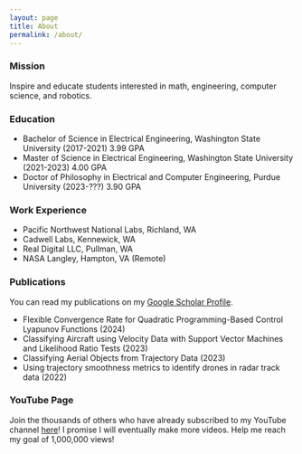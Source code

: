 ```yaml
---
layout: page
title: About
permalink: /about/
---
```


### Mission

Inspire and educate students interested in math, engineering, computer science, and robotics.

### Education

* Bachelor of Science in Electrical Engineering, Washington State University (2017-2021) 3.99 GPA
* Master of Science in Electrical Engineering, Washington State University (2021-2023) 4.00 GPA
* Doctor of Philosophy in Electrical and Computer Engineering, Purdue University (2023-???) 3.90 GPA

### Work Experience

* Pacific Northwest National Labs, Richland, WA
* Cadwell Labs, Kennewick, WA
* Real Digital LLC, Pullman, WA
* NASA Langley, Hampton, VA (Remote)

### Publications

You can read my publications on my [Google Scholar Profile](https://scholar.google.com/citations?user=yT-xnPcAAAAJ&hl=en).
* Flexible Convergence Rate for Quadratic Programming-Based Control Lyapunov Functions (2024)
* Classifying Aircraft using Velocity Data with Support Vector Machines and Likelihood Ratio Tests (2023)
* Classifying Aerial Objects from Trajectory Data (2023)
* Using trajectory smoothness metrics to identify drones in radar track data (2022)

### YouTube Page

Join the thousands of others who have already subscribed to my YouTube channel [here](https://www.youtube.com/@logandihel)! I promise I will eventually make more videos. Help me reach my goal of 1,000,000 views!
